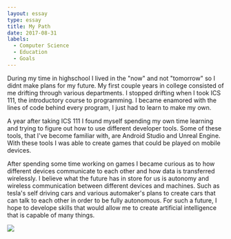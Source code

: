 ```yaml
---
layout: essay
type: essay
title: My Path
date: 2017-08-31
labels:
  - Computer Science
  - Education
  - Goals
---
```


During my time in highschool I lived in the "now" and not "tomorrow" so I didnt make plans for my future. My first couple years in college consisted of me drifting through various departments. I stopped drifting when I took ICS 111, the introductory course to programming. I became enamored with the lines of code behind every program, I just had to learn to make my own.

A year after taking ICS 111 I found myself spending my own time learning and trying to figure out how to use different developer tools. Some of these tools, that I've become familiar with, are Android Studio and Unreal Engine. With these tools I was able to create games that could be played on mobile devices.

After spending some time working on games I became curious as to how different devices communicate to each other and how data is transferred wirelessly. I believe what the future has in store for us is autonomy and wireless communication between different devices and machines. Such as tesla's self driving cars and various automaker's plans to create cars that can talk to each other in order to be fully autonomous. For such a future, I hope to develope skills that would allow me to create artificial intelligence that is capable of many things.

<img class="ui medium left floated rounded image" src="/images/car.jpeg">
